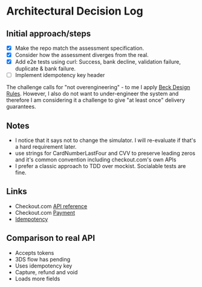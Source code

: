 # Architectural Decision Log

## Initial approach/steps

- [x] Make the repo match the assessment specification.
- [x] Consider how the assessment diverges from the real.
- [x] Add e2e tests using curl: Success, bank decline, validation failure, duplicate & bank failure.
- [ ] Implement idempotency key header

The challenge calls for "not overengineering" - to me I apply [Beck Design Rules](https://martinfowler.com/bliki/BeckDesignRules.html). However, I also do not want to under-engineer the system and therefore I am considering it a challenge to give "at least once" delivery guarantees.

## Notes

- I notice that it says not to change the simulator. I will re-evaluate if that's a hard requirement later.
- use strings for CardNumberLastFour and CVV to preserve leading zeros and it's common convention including checkout.com's own APIs
- I prefer a classic approach to TDD over mockist. Socialable tests are fine.

## Links

- Checkout.com [API reference](https://api-reference.checkout.com/#tag/Payments)
- Checkout.com [Payment](https://www.checkout.com/docs/payments/accept-payments/accept-a-payment-using-the-payments-api)
- [Idempotency](https://www.checkout.com/docs/developer-resources/api/idempotency)

## Comparison to real API

- Accepts tokens
- 3DS flow has pending
- Uses idempotency key
- Capture, refund and void
- Loads more fields

